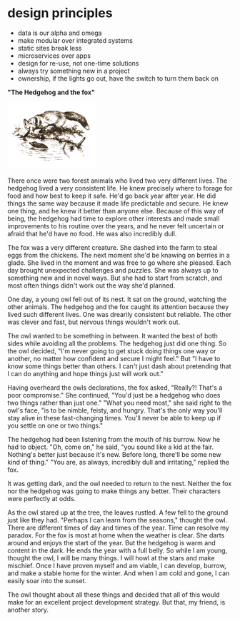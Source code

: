 # design principles
- data is our alpha and omega
- make modular over integrated systems
- static sites break less  
- microservices over apps
- design for re-use, not one-time solutions 
- always try something new in a project
- ownership, if the lights go out, have the switch to turn them back on


**"The Hedgehog and the fox"**

<img width="200" src="/assets/hedgehog-fox.png" />

There once were two forest animals who lived two very different lives. The hedgehog lived a very consistent life. He knew precisely where to forage for food and how best to keep it safe. He'd go back year after year. He did things the same way because it made life predictable and secure. He knew one thing, and he knew it better than anyone else. Because of this way of being, the hedgehog had time to explore other interests and made small improvements to his routine over the years, and he never felt uncertain or afraid that he'd have no food. He was also incredibly dull.  

The fox was a very different creature. She dashed into the farm to steal eggs from the chickens. The next moment she'd be knawing on berries in a glade. She lived in the moment and was free to go where she pleased. Each day brought unexpected challenges and puzzles. She was always up to something new and in novel ways. But she had to start from scratch, and most often things didn't work out the way she'd planned. 

One day, a young owl fell out of its nest. It sat on the ground, watching the other animals. The hedgehog and the fox caught its attention because they lived such different lives. One was drearily consistent but reliable. The other was clever and fast, but nervous things wouldn't work out.

The owl wanted to be something in between. It wanted the best of both sides while avoiding all the problems. The hedgehog just did one thing. So the owl decided, "I'm never going to get stuck doing things one way or another, no matter how confident and secure I might feel." But "I have to know some things better than others. I can't just dash about pretending that I can do anything and hope things just will work out."

Having overheard the owls declarations, the fox asked, "Really?! That's a poor compromise." She continued, "You'd just be a hedgehog who does two things rather than just one." "What you need most," she said right to the owl's face, "is to be nimble, feisty, and hungry. That's the only way you'll stay alive in these fast-changing times. You'll never be able to keep up if you settle on one or two things."

The hedgehog had been listening from the mouth of his burrow. Now he had to object. "Oh, come on," he said, "you sound like a kid at the fair. Nothing's better just because it's new. Before long, there'll be some new kind of thing."  "You are, as always, incredibly dull and irritating," replied the fox.   

It was getting dark, and the owl needed to return to the nest. Neither the fox nor the hedgehog was going to make things any better. Their characters were perfectly at odds.   

As the owl stared up at the tree, the leaves rustled. A few fell to the ground just like they had. "Perhaps I can learn from the seasons," thought the owl. There are different times of day and times of the year. Time can resolve my paradox. For the fox is most at home when the weather is clear. She darts around and enjoys the start of the year. But the hedgehog is warm and content in the dark. He ends the year with a full belly. So while I am young, thought the owl, I will be many things. I will howl at the stars and make mischief. Once I have proven myself and am viable, I can develop, burrow, and make a stable home for the winter. And when I am cold and gone, I can easily soar into the sunset.   

The owl thought about all these things and decided that all of this would make for an excellent project development strategy. But that, my friend, is another story. 